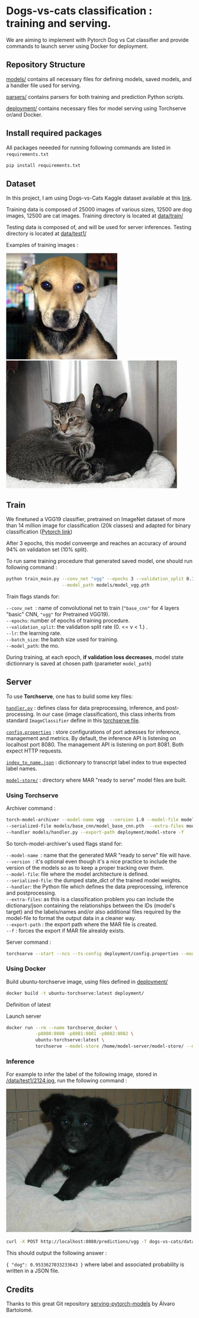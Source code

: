 # Dogs-vs-cats classification : training and serving.

We are aiming to implement with Pytorch Dog vs Cat classifier and provide commands to launch server using Docker for deployment.

## Repository Structure

[models/](./models) contains all necessary files for defining models, saved models, and a handler file used for serving.

[parsers/](./parsers) contains parsers for both training and prediction Python scripts.

[deployment/](./deployment) contains necessary files for model serving using Torchserve or/and Docker.


## Install required packages

All packages neeeded for running following commands are listed in `requirements.txt`

```bash
pip install requirements.txt
```

## Dataset

In this project, I am using Dogs-vs-Cats Kaggle dataset available at this [link](https://www.kaggle.com/c/dogs-vs-cats/data).

Training data is composed of 25000 images of various sizes, 12500 are dog images, 12500 are cat images. Training directory is located at [data/train/](./data/train)

Testing data is composed of, and will be used for server inferences. Testing directory is located at [data/test1/](./data/test1)

Examples of training images :

![Example of training dog image](./data/train/dog.4.jpg "Example of training dog image") ![Example of training cat image](./data/train/cat.8.jpg "Example of training cat image")

## Train

We finetuned a VGG19 classifier, pretrained on ImageNet dataset of more than 14 million image for classification (20k classes) and adapted for binary classification  ([Pytorch link](https://pytorch.org/vision/main/generated/torchvision.models.vgg19_bn.html))

After 3 epochs, this model conveerge and reaches an accuracy of around 94% on validation set (10% split).

To run same training procedure that generated saved model, one should run following command :

```bash
python train_main.py --conv_net "vgg" --epochs 3 --validation_split 0.1 --lr 1e-3 --batch_size 32 \
                     --model_path models/model_vgg.pth
```
Train flags stands for:

``--conv_net ``: name of convolutional net to train (`"base_cnn"` </span> for 4 layers "basic" CNN, `"vgg"` for Pretrained VGG19). \
``--epochs``: number of epochs of training procedure.\
``--validation_split``: the validation split rate (0. <= v < 1.) .\
``--lr``: the learning rate.\
``--batch_size``: the batch size used for training.\
``--model_path``: the mo.


During training, at each epoch, **if validation loss decreases**, model state dictionnary is saved at chosen path (parameter ``model_path``)

## Server

To use **Torchserve**, one has to build some key files:

[`handler.py`](models/handler.py) : defines class for data preprocessing, inference, and post-processing. In our case (image classification), this class inherits from standard `ImageClassifier` define in this [torchserve file](https://github.com/pytorch/serve/blob/master/ts/torch_handler/image_classifier.py).

[`config.properties`](deployment/config.properties) : store configurations of port adresses for inference, management and metrics. By default, the inference API is listening on localhost port 8080. The management API is listening on port 8081. Both expect HTTP requests.

[`index_to_name.json`](models/index_to_name.json) : dictionnary to transcript label index to true expected label names.

[`model-store/`](deployment/model-store/) : directory where MAR "ready to serve" model files are built.

### Using Torchserve

Archiver command : 

```bash
torch-model-archiver --model-name vgg  --version 1.0 --model-file models/base_cnn/base_cnn.py \
--serialized-file models/base_cnn/model_base_cnn.pth  --extra-files models/index_to_name.json \
--handler models/handler.py --export-path deployment/model-store -f
```
So torch-model-archiver's used flags stand for:

``--model-name ``: name that the generated MAR "ready to serve" file will have. \
``--version ``: it's optional even though it's a nice practice to include the version of the models so as to keep a proper tracking over them.\
``--model-file``: file where the model architecture is defined.\
``--serialized-file``: the dumped state_dict of the trained model weights.\
``--handler``: the Python file which defines the data preprocessing, inference and postprocessing.\
``--extra-files``: as this is a classification problem you can include the dictionary/json containing the relationships between the IDs (model's target) and the labels/names and/or also additional files required by the model-file to format the output data in a cleaner way.\
``--export-path`` : the export path where the MAR file is created.\
``--f`` : forces the export if MAR file alrealdy exists.


Server command : 

```bash
torchserve --start --ncs --ts-config deployment/config.properties --model-store deployment/model-store --models vgg=vgg.mar
```

### Using Docker

Build ubuntu-torchserve image, using files defined in [deployment/](./deployment)

```bash
docker build -t ubuntu-torchserve:latest deployment/
```
Definition of latest

Launch server

```bash
docker run --rm --name torchserve_docker \
           -p8080:8080 -p8081:8081 -p8082:8082 \
           ubuntu-torchserve:latest \
           torchserve --model-store /home/model-server/model-store/ --models vgg=vgg.mar
```

### Inference

For example to infer the label of the following image, stored in [/data/test1/2124.jpg](/data/test1/2124.jpg), run the following command : 

![Example inference image](./data/test1/2124.jpg)

```bash
curl -X POST http://localhost:8080/predictions/vgg -T dogs-vs-cats/data/test1/2124.jpg
```

This should output the following answer :
 
 `
{
  "dog": 0.9533627033233643
}
`
where label and associated probability is written in a JSON file.

## Credits

Thanks to this great Git repository [serving-pytorch-models](https://github.com/alvarobartt/serving-pytorch-models) by Álvaro Bartolomé.
